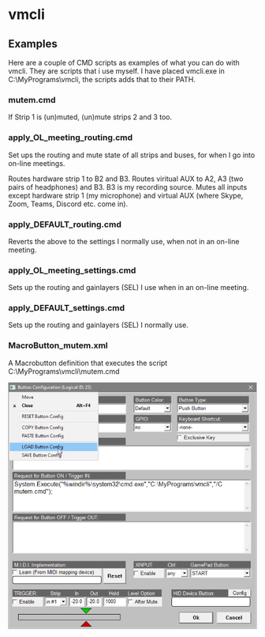 # vmcli

## Examples
Here are a couple of CMD scripts as examples of what you can do with vmcli.
They are scripts that i use myself.
I have placed vmcli.exe in C:\MyPrograms\vmcli, the scripts adds that to their PATH.

### mutem.cmd

If Strip 1 is (un)muted, (un)mute strips 2 and 3 too.

### apply_OL_meeting_routing.cmd

Set ups the routing and mute state of all strips and buses, for when I go into on-line meetings.

Routes hardware strip 1 to B2 and B3. Routes viritual AUX to A2, A3 (two pairs of headphones) and B3.  B3 is my recording source.
Mutes all inputs except hardware strip 1 (my microphone) and virtual AUX (where Skype, Zoom, Teams, Discord etc. come in).

### apply_DEFAULT_routing.cmd

Reverts the above to the settings I normally use, when not in an on-line meeting.

### apply_OL_meeting_settings.cmd

Sets up the routing and gainlayers (SEL) I use when in an on-line meeting.

### apply_DEFAULT_settings.cmd

Sets up the routing and gainlayers (SEL) I normally use.

### MacroButton_mutem.xml

A Macrobutton definition that executes the script C:\MyPrograms\vmcli\mutem.cmd

![Load it into a button.](/examples/mb_load.png)


